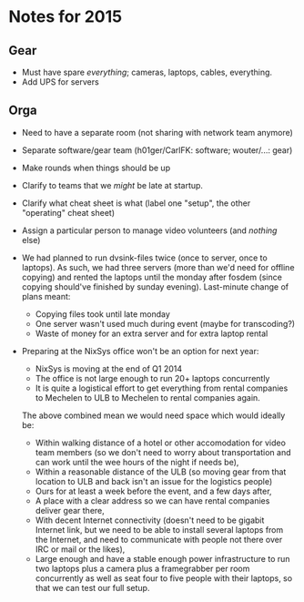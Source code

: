 Notes for 2015
==============

Gear
----

* Must have spare *everything*; cameras, laptops, cables, everything.
* Add UPS for servers

Orga
----

* Need to have a separate room (not sharing with network team anymore)
* Separate software/gear team (h01ger/CarlFK: software; wouter/...: gear)
* Make rounds when things should be up
* Clarify to teams that we *might* be late at startup.
* Clarify what cheat sheet is what (label one "setup", the other
  "operating" cheat sheet)
* Assign a particular person to manage video volunteers (and *nothing* else)
* We had planned to run dvsink-files twice (once to server, once to
  laptops). As such, we had three servers (more than we'd need for
  offline copying) and rented the laptops until the monday after fosdem
  (since copying should've finished by sunday evening). Last-minute
  change of plans meant:
  - Copying files took until late monday
  - One server wasn't used much during event (maybe for transcoding?)
  - Waste of money for an extra server and for extra laptop rental
* Preparing at the NixSys office won't be an option for next year:
  - NixSys is moving at the end of Q1 2014
  - The office is not large enough to run 20+ laptops concurrently
  - It is quite a logistical effort to get everything from rental
    companies to Mechelen to ULB to Mechelen to rental companies again.

  The above combined mean we would need space which would ideally be:
  - Within walking distance of a hotel or other accomodation for video
    team members (so we don't need to worry about transportation and can
    work until the wee hours of the night if needs be),
  - Within a reasonable distance of the ULB (so moving gear from that
    location to ULB and back isn't an issue for the logistics people)
  - Ours for at least a week before the event, and a few days after,
  - A place with a clear address so we can have rental companies
    deliver gear there,
  - With decent Internet connectivity (doesn't need to be gigabit
    Internet link, but we need to be able to install several laptops
    from the Internet, and need to communicate with people not there
    over IRC or mail or the likes),
  - Large enough and have a stable enough power infrastructure to run
    two laptops plus a camera plus a framegrabber per room concurrently
    as well as seat four to five people with their laptops, so that we
    can test our full setup.
